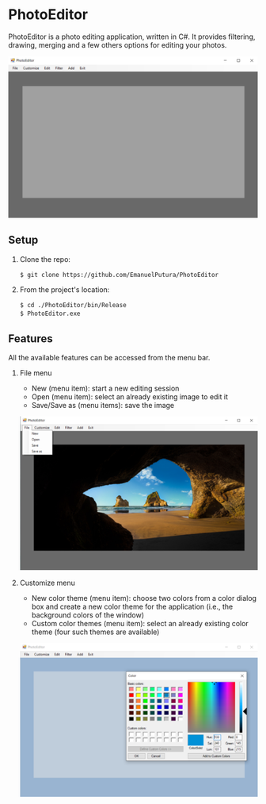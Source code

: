 # PhotoEditor
 PhotoEditor is a photo editing application, written in C#. It provides filtering, drawing, merging and a few others options for editing your photos.
 
  ![Startup](https://github.com/EmanuelPutura/PhotoEditor/blob/main/img/startup.png)


## Setup
 1. Clone the repo:
    ```sh
    $ git clone https://github.com/EmanuelPutura/PhotoEditor
    ```
 2. From the project's location:
    ```sh
    $ cd ./PhotoEditor/bin/Release
    $ PhotoEditor.exe
    ```


## Features
All the available features can be accessed from the menu bar.
1. File menu
   - New (menu item): start a new editing session
   - Open (menu item): select an already existing image to edit it
   - Save/Save as (menu items): save the image

   ![File Menu](https://github.com/EmanuelPutura/PhotoEditor/blob/main/img/file_menu.png)
   
2. Customize menu
   - New color theme (menu item): choose two colors from a color dialog box and create a new color theme for the application (i.e., the background colors of the window)
   - Custom color themes (menu item): select an already existing color theme (four such themes are available)

   ![Customize Menu](https://github.com/EmanuelPutura/PhotoEditor/blob/main/img/customize_menu.png)
